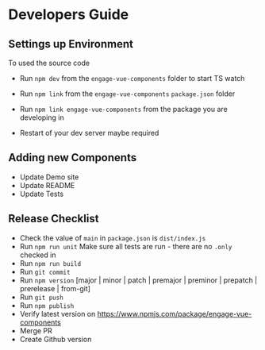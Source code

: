 # Developers Guide

## Settings up Environment

To used the source code
- Run `npm dev` from the `engage-vue-components` folder to start TS watch 
- Run `npm link` from the `engage-vue-components` `package.json` folder  
- Run `npm link engage-vue-components` from the package you are developing in

- Restart of your dev server maybe required

## Adding new Components
 - Update Demo site
 - Update README
 - Update Tests

## Release Checklist

- Check the value of `main` in `package.json` is `dist/index.js`
- Run `npm run unit` Make sure all tests are run - there are no `.only` checked in
- Run `npm run build`
- Run `git commit`
- Run `npm version` [major | minor | patch | premajor | preminor | prepatch | prerelease | from-git]
- Run `git push`
- Run `npm publish`
- Verify latest version on https://www.npmjs.com/package/engage-vue-components
- Merge PR
- Create Github version